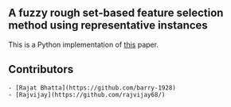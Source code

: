 ## A fuzzy rough set-based feature selection method using representative instances


This is a Python implementation of [this](https://www.researchgate.net/publication/323986294_A_fuzzy_rough_set-based_feature_selection_method_using_representative_instances) paper.


##  Contributors
    - [Rajat Bhatta](https://github.com/barry-1928)
    - [Rajvijay](https://github.com/rajvijay68/)
